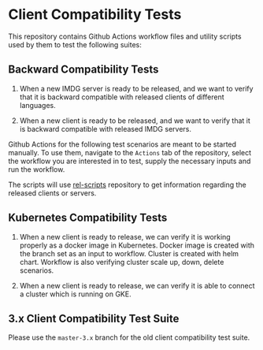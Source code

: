 # Client Compatibility Tests

This repository contains Github Actions workflow files and
utility scripts used by them to test the following suites:

## Backward Compatibility Tests

1. When a new IMDG server is ready to be released, and we want to 
verify that it is backward compatible with released clients of 
different languages.  

2. When a new client is ready to be released, and we want to verify
that it is backward compatible with released IMDG servers.
  
Github Actions for the following test scenarios are meant to be
started manually. To use them, navigate to the ``Actions`` tab of 
the repository, select the workflow you are interested in to test, 
supply the necessary inputs and run the workflow.

The scripts will use [rel-scripts](https://github.com/hazelcast/rel-scripts)
repository to get information regarding the released clients or servers.

## Kubernetes Compatibility Tests

1. When a new client is ready to release, we can verify it is working
properly as a docker image in Kubernetes. Docker image is created with the
branch set as an input to workflow. Cluster is created with
helm chart. Workflow is also verifying cluster 
scale up, down, delete scenarios.

2. When a new client is ready to release, we can verify it is able to connect
a cluster which is running on GKE.

## 3.x Client Compatibility Test Suite

Please use the ``master-3.x`` branch for the old client
compatibility test suite. 
